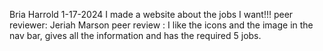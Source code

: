Bria Harrold
1-17-2024
I made a website about the jobs I want!!!
peer reviewer: Jeriah Marson
peer review : I like the icons and the image in the nav bar, gives all the information and has the required 5 jobs.
